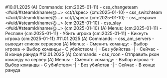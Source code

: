 #10.01.2025
    (A) Commands: {cm:2025-01-11}
        - css_changeteam <#uid/#steamId/name/@...> <ct/t/spec> {cm:2025-01-10}
        - css_switchteam <#uid/#steamId/name/@...> <ct/t/spec> {cm:2025-01-10}
        - css_respawn <#uid/#steamId/name/@...> {cm:2025-01-10}
        - css_slay <#uid/#steamId/name/@...> {cm:2025-01-10}
    (A)  Menus: {cm:2025-01-11}
        - Респавн {cm:2025-01-11}
        - Убить игрока {cm:2025-01-11}
        - Кикнуть игрока {cm:2025-01-11}
#11.01.2025
    (A) Commands:
        - css_am_servers - выводит список серверов
    (A) Menus:
        - Сменить команду:
            - Выбор игрока -> Выбор команды
                - С убийством -|
                - Без убийства -|
                    - Сейчас
                    - В конце рануда
#12.01.2025
    (A) Commands:
        - css_rcon <ServerID> <cmd> - Отправить ркон команду на сервер
    (A) Menus:
        - Сменить команду:
                - Выбор игрока -> Выбор команды
                    - С убийством  -|
                    - Без убийства -|
                        - Сейчас
                        - В конце рануда
